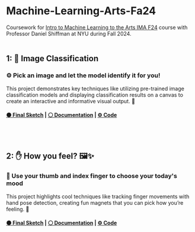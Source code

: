 # Machine-Learning-Arts-Fa24
Coursework for [Intro to Machine Learning to the Arts IMA F24](https://github.com/ml5js/Intro-ML-Arts-IMA-F24) course with Professor Daniel Shiffman at NYU during Fall 2024.
<br>
<br>
## 1: 🤖 Image Classification

### ⚙️ Pick an image and let the model identify it for you!

This project demonstrates key techniques like utilizing pre-trained image classification models and displaying classification results on a canvas to create an interactive and informative visual output. 🎨

#### [⚫ Final Sketch](https://editor.p5js.org/Leahyuu/full/29dAN5cqqH) | [⚪ Documentation](https://incongruous-glider-de0.notion.site/W1-Introduction-5d96659acc0045069cb533395849f2d7?pvs=4) | [⚙️ Code](#)
<br>
<br>

## 2: ✋ How you feel? 🖼️✨

### 🤗 Use your thumb and index finger to choose your today's mood

This project highlights cool techniques like tracking finger movements with hand pose detection, creating fun magnets that you can pick how you’re feeling. 🎉

#### [⚫ Final Sketch](https://editor.p5js.org/Leahyuu/full/ZSBQrfmt-) | [⚪ Documentation](https://incongruous-glider-de0.notion.site/W1-Introduction-5d96659acc0045069cb533395849f2d7?pvs=4) | [⚙️ Code](#)


